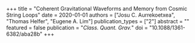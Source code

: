 +++
title = "Coherent Gravitational Waveforms and Memory from Cosmic String Loops"
date = 2020-01-01
authors = ["Josu C. Aurrekoetxea", "Thomas Helfer", "Eugene A. Lim"]
publication_types = ["2"]
abstract = ""
featured = false
publication = "*Class. Quant. Grav.*"
doi = "10.1088/1361-6382/aba28b"
+++

